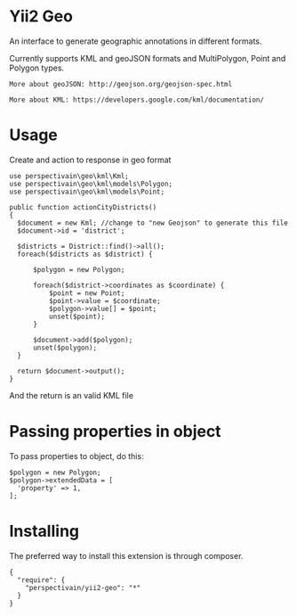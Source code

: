 Yii2 Geo
=======
An interface to generate geographic annotations in different formats.

Currently supports KML and geoJSON formats and MultiPolygon, Point and Polygon types.

```
More about geoJSON: http://geojson.org/geojson-spec.html

More about KML: https://developers.google.com/kml/documentation/
```

Usage
=======
Create and action to response in geo format

```
use perspectivain\geo\kml\Kml;
use perspectivain\geo\kml\models\Polygon;
use perspectivain\geo\kml\models\Point;

public function actionCityDistricts()
{
  $document = new Kml; //change to "new Geojson" to generate this file 
  $document->id = 'district';
  
  $districts = District::find()->all();
  foreach($districts as $district) {
  
      $polygon = new Polygon;
  
      foreach($district->coordinates as $coordinate) {
          $point = new Point;
          $point->value = $coordinate;
          $polygon->value[] = $point;
          unset($point);
      }
  
      $document->add($polygon);
      unset($polygon);
  }
  
  return $document->output();
}
```

And the return is an valid KML file

Passing properties in object
=======
To pass properties to object, do this:

```
$polygon = new Polygon;
$polygon->extendedData = [
  'property' => 1,
];
```


Installing
======
The preferred way to install this extension is through composer.

```
{
  "require": {
    "perspectivain/yii2-geo": "*"
  }
}
